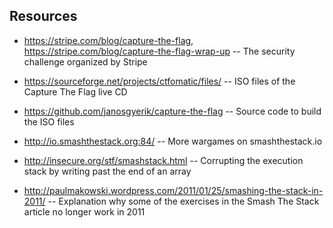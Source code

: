 ## Resources

* https://stripe.com/blog/capture-the-flag, https://stripe.com/blog/capture-the-flag-wrap-up -- The security challenge organized by Stripe

* https://sourceforge.net/projects/ctfomatic/files/ -- ISO files of the Capture The Flag live CD

* https://github.com/janosgyerik/capture-the-flag -- Source code to build the ISO files

* http://io.smashthestack.org:84/ -- More wargames on smashthestack.io

* http://insecure.org/stf/smashstack.html -- Corrupting the execution stack by writing past the end of an array

* http://paulmakowski.wordpress.com/2011/01/25/smashing-the-stack-in-2011/ -- Explanation why some of the exercises in the Smash The Stack article no longer work in 2011

